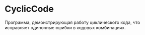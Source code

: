 # CyclicCode
Программа, демонстрирующая работу циклического кода, что исправляет одиночные ошибки в кодовых комбинациях.
